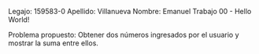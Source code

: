 Legajo: 159583-0
Apellido: Villanueva
Nombre: Emanuel
Trabajo 00 - Hello World!

Problema propuesto:
Obtener dos números ingresados por el usuario y mostrar la suma entre ellos.
